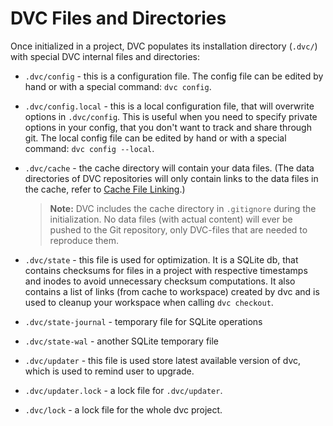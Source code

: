 # DVC Files and Directories

Once initialized in a project, DVC populates its installation directory
(`.dvc/`) with special DVC internal files and directories:

- `.dvc/config` - this is a configuration file. The config file can be edited by
  hand or with a special command: `dvc config`.

- `.dvc/config.local` - this is a local configuration file, that will overwrite
  options in `.dvc/config`. This is useful when you need to specify private
  options in your config, that you don't want to track and share through git.
  The local config file can be edited by hand or with a special command: `dvc
  config --local`.

- `.dvc/cache` - the cache directory will contain your data files. (The data
  directories of DVC repositories will only contain links to the data files in
  the cache, refer to
  [Cache File Linking](/docs/user-guide/cache-file-linking).)

  > **Note:** DVC includes the cache directory in `.gitignore` during the
  initialization. No data files (with actual content) will ever be pushed to the
  Git repository, only DVC-files that are needed to reproduce them.

- `.dvc/state` - this file is used for optimization. It is a SQLite db, that
  contains checksums for files in a project with respective timestamps and
  inodes to avoid unnecessary checksum computations. It also contains a list of
  links (from cache to workspace) created by dvc and is used to cleanup your
  workspace when calling `dvc checkout`.

- `.dvc/state-journal` - temporary file for SQLite operations

- `.dvc/state-wal` - another SQLite temporary file

- `.dvc/updater` - this file is used store latest available version of dvc,
  which is used to remind user to upgrade.

- `.dvc/updater.lock` - a lock file for `.dvc/updater`.

- `.dvc/lock` - a lock file for the whole dvc project.
